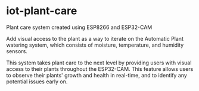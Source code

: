 # iot-plant-care
Plant care system created using ESP8266 and ESP32-CAM

Add visual access to the plant as a way to iterate on the Automatic Plant watering system, which consists of moisture, temperature, and humidity sensors.

This system takes plant care to the next level by providing users with visual access to their plants throughout the ESP32-CAM. 
This feature allows users to observe their plants' growth and health in real-time, and to identify any potential issues early on.
